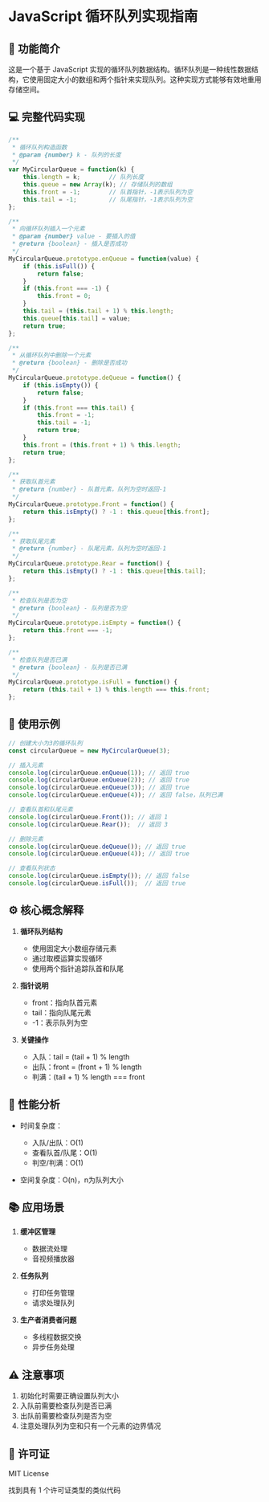 # JavaScript 循环队列实现指南

## 🎯 功能简介

这是一个基于 JavaScript 实现的循环队列数据结构。循环队列是一种线性数据结构，它使用固定大小的数组和两个指针来实现队列。这种实现方式能够有效地重用存储空间。

## 💻 完整代码实现

````javascript
/**
 * 循环队列构造函数
 * @param {number} k - 队列的长度
 */
var MyCircularQueue = function(k) {
    this.length = k;        // 队列长度
    this.queue = new Array(k); // 存储队列的数组
    this.front = -1;        // 队首指针，-1表示队列为空
    this.tail = -1;         // 队尾指针，-1表示队列为空
};

/**
 * 向循环队列插入一个元素
 * @param {number} value - 要插入的值
 * @return {boolean} - 插入是否成功
 */
MyCircularQueue.prototype.enQueue = function(value) {
    if (this.isFull()) {
        return false;
    }
    if (this.front === -1) {
        this.front = 0;
    }
    this.tail = (this.tail + 1) % this.length;
    this.queue[this.tail] = value;
    return true;
};

/**
 * 从循环队列中删除一个元素
 * @return {boolean} - 删除是否成功
 */
MyCircularQueue.prototype.deQueue = function() {
    if (this.isEmpty()) {
        return false;
    }
    if (this.front === this.tail) {
        this.front = -1;
        this.tail = -1;
        return true;
    }
    this.front = (this.front + 1) % this.length;
    return true;
};

/**
 * 获取队首元素
 * @return {number} - 队首元素，队列为空时返回-1
 */
MyCircularQueue.prototype.Front = function() {
    return this.isEmpty() ? -1 : this.queue[this.front];
};

/**
 * 获取队尾元素
 * @return {number} - 队尾元素，队列为空时返回-1
 */
MyCircularQueue.prototype.Rear = function() {
    return this.isEmpty() ? -1 : this.queue[this.tail];
};

/**
 * 检查队列是否为空
 * @return {boolean} - 队列是否为空
 */
MyCircularQueue.prototype.isEmpty = function() {
    return this.front === -1;
};

/**
 * 检查队列是否已满
 * @return {boolean} - 队列是否已满
 */
MyCircularQueue.prototype.isFull = function() {
    return (this.tail + 1) % this.length === this.front;
};
````

## 📝 使用示例

````javascript
// 创建大小为3的循环队列
const circularQueue = new MyCircularQueue(3);

// 插入元素
console.log(circularQueue.enQueue(1)); // 返回 true
console.log(circularQueue.enQueue(2)); // 返回 true
console.log(circularQueue.enQueue(3)); // 返回 true
console.log(circularQueue.enQueue(4)); // 返回 false，队列已满

// 查看队首和队尾元素
console.log(circularQueue.Front()); // 返回 1
console.log(circularQueue.Rear());  // 返回 3

// 删除元素
console.log(circularQueue.deQueue()); // 返回 true
console.log(circularQueue.enQueue(4)); // 返回 true

// 查看队列状态
console.log(circularQueue.isEmpty()); // 返回 false
console.log(circularQueue.isFull());  // 返回 true
````

## ⚙️ 核心概念解释

1. **循环队列结构**
   - 使用固定大小数组存储元素
   - 通过取模运算实现循环
   - 使用两个指针追踪队首和队尾

2. **指针说明**
   - front：指向队首元素
   - tail：指向队尾元素
   - -1：表示队列为空

3. **关键操作**
   - 入队：tail = (tail + 1) % length
   - 出队：front = (front + 1) % length
   - 判满：(tail + 1) % length === front

## 🔧 性能分析

- 时间复杂度：
  - 入队/出队：O(1)
  - 查看队首/队尾：O(1)
  - 判空/判满：O(1)

- 空间复杂度：O(n)，n为队列大小

## 📚 应用场景

1. **缓冲区管理**
   - 数据流处理
   - 音视频播放器

2. **任务队列**
   - 打印任务管理
   - 请求处理队列

3. **生产者消费者问题**
   - 多线程数据交换
   - 异步任务处理

## ⚠️ 注意事项

1. 初始化时需要正确设置队列大小
2. 入队前需要检查队列是否已满
3. 出队前需要检查队列是否为空
4. 注意处理队列为空和只有一个元素的边界情况

## 📄 许可证

MIT License

找到具有 1 个许可证类型的类似代码
